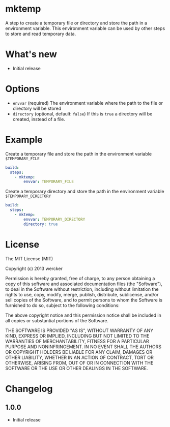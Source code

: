 # mktemp

A step to create a temporary file or directory and store the path in a environment variable. This environment variable can be used by other steps to store and read temporary data.

# What's new

- Initial release

# Options

* `envvar` (required) The environment variable where the path to the file or directory will be stored
* `directory` (optional, default: `false`) If this is `true` a directory will be created, instead of a file.

# Example

Create a temporary file and store the path in the environment variable `$TEMPORARY_FILE`

``` yaml
build:
  steps:
    - mktemp:
        envvar: TEMPORARY_FILE
```

Create a temporary directory and store the path in the environment variable `$TEMPORARY_DIRECTORY`

``` yaml
build:
  steps:
    - mktemp:
        envvar: TEMPORARY_DIRECTORY
        directory: true
```

# License

The MIT License (MIT)

Copyright (c) 2013 wercker

Permission is hereby granted, free of charge, to any person obtaining a copy of
this software and associated documentation files (the "Software"), to deal in
the Software without restriction, including without limitation the rights to
use, copy, modify, merge, publish, distribute, sublicense, and/or sell copies of
the Software, and to permit persons to whom the Software is furnished to do so,
subject to the following conditions:

The above copyright notice and this permission notice shall be included in all
copies or substantial portions of the Software.

THE SOFTWARE IS PROVIDED "AS IS", WITHOUT WARRANTY OF ANY KIND, EXPRESS OR
IMPLIED, INCLUDING BUT NOT LIMITED TO THE WARRANTIES OF MERCHANTABILITY, FITNESS
FOR A PARTICULAR PURPOSE AND NONINFRINGEMENT. IN NO EVENT SHALL THE AUTHORS OR
COPYRIGHT HOLDERS BE LIABLE FOR ANY CLAIM, DAMAGES OR OTHER LIABILITY, WHETHER
IN AN ACTION OF CONTRACT, TORT OR OTHERWISE, ARISING FROM, OUT OF OR IN
CONNECTION WITH THE SOFTWARE OR THE USE OR OTHER DEALINGS IN THE SOFTWARE.

# Changelog

## 1.0.0

- Initial release
